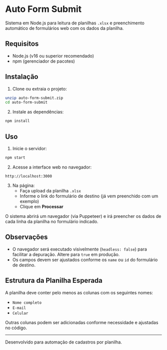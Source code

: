 # Auto Form Submit

Sistema em Node.js para leitura de planilhas `.xlsx` e preenchimento automático de formulários web com os dados da planilha.

## Requisitos

- Node.js (v16 ou superior recomendado)
- npm (gerenciador de pacotes)

## Instalação

1. Clone ou extraia o projeto:

```bash
unzip auto-form-submit.zip
cd auto-form-submit
```

2. Instale as dependências:

```bash
npm install
```

## Uso

1. Inicie o servidor:

```bash
npm start
```

2. Acesse a interface web no navegador:

```
http://localhost:3000
```

3. Na página:
   - Faça upload da planilha `.xlsx`
   - Informe o link do formulário de destino (já vem preenchido com um exemplo)
   - Clique em **Processar**

O sistema abrirá um navegador (via Puppeteer) e irá preencher os dados de cada linha da planilha no formulário indicado.

## Observações

- O navegador será executado visivelmente (`headless: false`) para facilitar a depuração. Altere para `true` em produção.
- Os campos devem ser ajustados conforme os `name` ou `id` do formulário de destino.

## Estrutura da Planilha Esperada

A planilha deve conter pelo menos as colunas com os seguintes nomes:

- `Nome completo`
- `E-mail`
- `Celular`

Outras colunas podem ser adicionadas conforme necessidade e ajustadas no código.

---

Desenvolvido para automação de cadastros por planilha.